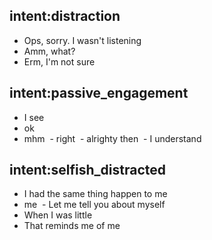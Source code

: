 ## intent:distraction
- Ops, sorry. I wasn't listening
- Amm, what?
- Erm, I'm not sure

## intent:passive_engagement 
- I see 
- ok 
- mhm
 - right
 - alrighty then
 - I understand  

## intent:selfish_distracted 
- I had the same thing happen to me 
- me
 - Let me tell you about myself 
- When I was little 
- That reminds me of me